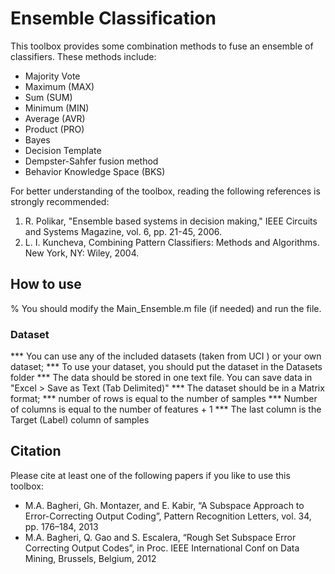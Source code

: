 # Ensemble Classification
This toolbox provides some combination methods to fuse an ensemble of classifiers. These methods include: 
- Majority Vote
- Maximum (MAX)
- Sum (SUM)
- Minimum (MIN)
- Average (AVR)
- Product (PRO)
- Bayes
- Decision Template
- Dempster-Sahfer fusion method
- Behavior Knowledge Space (BKS)

For better understanding of the toolbox, reading the following references is strongly recommended:
1. R. Polikar, "Ensemble based systems in decision making," IEEE Circuits and Systems Magazine, vol. 6, pp. 21-45, 2006. 
2. L. I. Kuncheva, Combining Pattern Classifiers: Methods and Algorithms. New York, NY: Wiley, 2004.
 
## How to use 
% You should modify the Main_Ensemble.m file (if needed) and run the file.

### Dataset 
*** You can use any of the included datasets (taken from UCI ) or your own dataset; 
*** To use your dataset, you should put the dataset in the Datasets folder 
*** The data should be stored in one text file. You can save data in "Excel > Save as Text (Tab Delimited)" 
*** The dataset should be in a Matrix format; 
*** number of rows is equal to the number of samples 
*** Number of columns is equal to the number of features + 1 
*** The last column is the Target (Label) column of samples

## Citation
Please cite at least one of the following papers if you like to use this toolbox: 
+ M.A. Bagheri, Gh. Montazer, and E. Kabir, “A Subspace Approach to Error-Correcting Output Coding”, 
Pattern Recognition Letters, vol. 34, pp. 176–184, 2013 
+ M.A. Bagheri, Q. Gao and S. Escalera, “Rough Set Subspace Error Correcting Output Codes”, 
in Proc. IEEE International Conf on Data Mining, Brussels, Belgium, 2012
